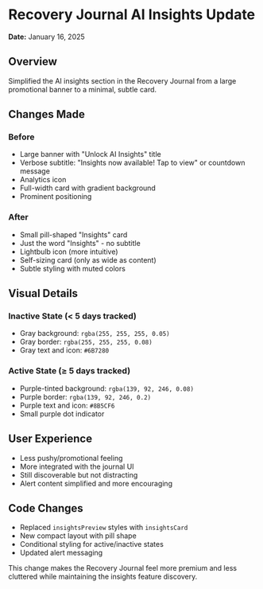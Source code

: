 # Recovery Journal AI Insights Update
**Date:** January 16, 2025

## Overview
Simplified the AI insights section in the Recovery Journal from a large promotional banner to a minimal, subtle card.

## Changes Made

### Before
- Large banner with "Unlock AI Insights" title
- Verbose subtitle: "Insights now available! Tap to view" or countdown message
- Analytics icon
- Full-width card with gradient background
- Prominent positioning

### After
- Small pill-shaped "Insights" card
- Just the word "Insights" - no subtitle
- Lightbulb icon (more intuitive)
- Self-sizing card (only as wide as content)
- Subtle styling with muted colors

## Visual Details

### Inactive State (< 5 days tracked)
- Gray background: `rgba(255, 255, 255, 0.05)`
- Gray border: `rgba(255, 255, 255, 0.08)`
- Gray text and icon: `#6B7280`

### Active State (≥ 5 days tracked)
- Purple-tinted background: `rgba(139, 92, 246, 0.08)`
- Purple border: `rgba(139, 92, 246, 0.2)`
- Purple text and icon: `#8B5CF6`
- Small purple dot indicator

## User Experience
- Less pushy/promotional feeling
- More integrated with the journal UI
- Still discoverable but not distracting
- Alert content simplified and more encouraging

## Code Changes
- Replaced `insightsPreview` styles with `insightsCard`
- New compact layout with pill shape
- Conditional styling for active/inactive states
- Updated alert messaging

This change makes the Recovery Journal feel more premium and less cluttered while maintaining the insights feature discovery. 